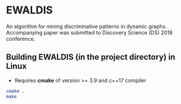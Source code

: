 EWALDIS
===================

An algorithm for mining discriminative patterns in dynamic graphs.
Accompanying paper was submitted to Discovery Science (DS) 2018 conference.

## Building EWALDIS (in the project directory) in Linux

- Requires **cmake** of version >= 3.9 and c++17 compiler

```sh
cmake .
make
```
